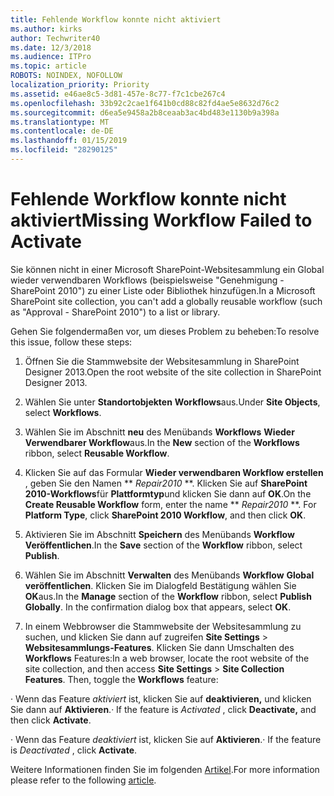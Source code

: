 ```yaml
---
title: Fehlende Workflow konnte nicht aktiviert
ms.author: kirks
author: Techwriter40
ms.date: 12/3/2018
ms.audience: ITPro
ms.topic: article
ROBOTS: NOINDEX, NOFOLLOW
localization_priority: Priority
ms.assetid: e46ae8c5-3d81-457e-8c77-f7c1cbe267c4
ms.openlocfilehash: 33b92c2cae1f641b0cd88c82fd4ae5e8632d76c2
ms.sourcegitcommit: d6ea5e9458a2b8ceaab3ac4bd483e1130b9a398a
ms.translationtype: MT
ms.contentlocale: de-DE
ms.lasthandoff: 01/15/2019
ms.locfileid: "28290125"
---
```

# <a name="missing-workflow-failed-to-activate"></a><span data-ttu-id="7a2db-102">Fehlende Workflow konnte nicht aktiviert</span><span class="sxs-lookup"><span data-stu-id="7a2db-102">Missing Workflow Failed to Activate</span></span>

<span data-ttu-id="7a2db-103">Sie können nicht in einer Microsoft SharePoint-Websitesammlung ein Global wieder verwendbaren Workflows (beispielsweise "Genehmigung - SharePoint 2010") zu einer Liste oder Bibliothek hinzufügen.</span><span class="sxs-lookup"><span data-stu-id="7a2db-103">In a Microsoft SharePoint site collection, you can't add a globally reusable workflow (such as "Approval - SharePoint 2010") to a list or library.</span></span>
  
<span data-ttu-id="7a2db-104">Gehen Sie folgendermaßen vor, um dieses Problem zu beheben:</span><span class="sxs-lookup"><span data-stu-id="7a2db-104">To resolve this issue, follow these steps:</span></span> 
  
1. <span data-ttu-id="7a2db-105">Öffnen Sie die Stammwebsite der Websitesammlung in SharePoint Designer 2013.</span><span class="sxs-lookup"><span data-stu-id="7a2db-105">Open the root website of the site collection in SharePoint Designer 2013.</span></span>
  
2. <span data-ttu-id="7a2db-106">Wählen Sie unter **Standortobjekten** **Workflows**aus.</span><span class="sxs-lookup"><span data-stu-id="7a2db-106">Under **Site Objects**, select **Workflows**.</span></span> 
  
3. <span data-ttu-id="7a2db-107">Wählen Sie im Abschnitt **neu** des Menübands **Workflows** **Wieder Verwendbarer Workflow**aus.</span><span class="sxs-lookup"><span data-stu-id="7a2db-107">In the **New** section of the **Workflows** ribbon, select **Reusable Workflow**.</span></span> 
  
4. <span data-ttu-id="7a2db-p101">Klicken Sie auf das Formular **Wieder verwendbaren Workflow erstellen** , geben Sie den Namen \*\* *Repair2010* \*\*. Klicken Sie auf **SharePoint 2010-Workflows**für **Plattformtyp**und klicken Sie dann auf **OK**.</span><span class="sxs-lookup"><span data-stu-id="7a2db-p101">On the **Create Reusable Workflow** form, enter the name \*\* *Repair2010* \*\*. For **Platform Type**, click **SharePoint 2010 Workflow**, and then click **OK**.</span></span> 
  
1. <span data-ttu-id="7a2db-110">Aktivieren Sie im Abschnitt **Speichern** des Menübands **Workflow** **Veröffentlichen**.</span><span class="sxs-lookup"><span data-stu-id="7a2db-110">In the **Save** section of the **Workflow** ribbon, select **Publish**.</span></span> 
  
2. <span data-ttu-id="7a2db-p102">Wählen Sie im Abschnitt **Verwalten** des Menübands **Workflow** **Global veröffentlichen**. Klicken Sie im Dialogfeld Bestätigung wählen Sie **OK**aus.</span><span class="sxs-lookup"><span data-stu-id="7a2db-p102">In the **Manage** section of the **Workflow** ribbon, select **Publish Globally**. In the confirmation dialog box that appears, select **OK**.</span></span> 
  
3. <span data-ttu-id="7a2db-p103">In einem Webbrowser die Stammwebsite der Websitesammlung zu suchen, und klicken Sie dann auf zugreifen **Site Settings** \> **Websitesammlungs-Features**. Klicken Sie dann Umschalten des **Workflows** Features:</span><span class="sxs-lookup"><span data-stu-id="7a2db-p103">In a web browser, locate the root website of the site collection, and then access **Site Settings** \> **Site Collection Features**. Then, toggle the **Workflows** feature:</span></span> 
  
<span data-ttu-id="7a2db-115">· Wenn das Feature *aktiviert* ist, klicken Sie auf **deaktivieren,** und klicken Sie dann auf **Aktivieren**.</span><span class="sxs-lookup"><span data-stu-id="7a2db-115">· If the feature is  *Activated*  , click **Deactivate,** and then click **Activate**.</span></span> 
  
<span data-ttu-id="7a2db-116">· Wenn das Feature *deaktiviert* ist, klicken Sie auf **Aktivieren**.</span><span class="sxs-lookup"><span data-stu-id="7a2db-116">· If the feature is  *Deactivated*  , click **Activate**.</span></span> 
  
<span data-ttu-id="7a2db-117">Weitere Informationen finden Sie im folgenden [Artikel](https://go.microsoft.com/fwlink/?linkid=2047770&amp;clcid=0x409).</span><span class="sxs-lookup"><span data-stu-id="7a2db-117">For more information please refer to the following [article](https://go.microsoft.com/fwlink/?linkid=2047770&amp;clcid=0x409).</span></span>
  

